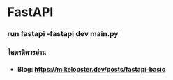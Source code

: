 # FastAPI

### run fastapi -fastapi dev main.py

### โคตรดีควรอ่าน
- #### Blog: https://mikelopster.dev/posts/fastapi-basic 
